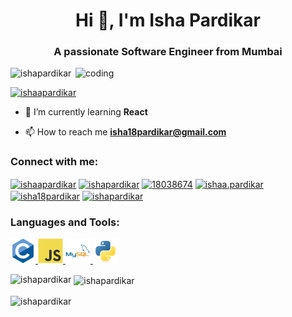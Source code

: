 <h1 align="center">Hi 👋, I'm Isha Pardikar</h1>
<h3 align="center">A passionate Software Engineer from Mumbai</h3>

<img align="right" alt="coding" width="400" src="https://i.imgur.com/aI5uuHl.gif">
<p align="left"> <img src="https://komarev.com/ghpvc/?username=ishapardikar&label=Profile%20views&color=0e75b6&style=flat" alt="ishapardikar" /> </p>



<p align="left"> <a href="https://twitter.com/ishaapardikar" target="blank"><img src="https://img.shields.io/twitter/follow/ishaapardikar?logo=twitter&style=for-the-badge" alt="ishaapardikar" /></a> </p>

- 🌱 I’m currently learning **React**

- 📫 How to reach me **isha18pardikar@gmail.com**

<h3 align="left">Connect with me:</h3>
<p align="left">
<a href="https://twitter.com/ishaapardikar" target="blank"><img align="center" src="https://raw.githubusercontent.com/rahuldkjain/github-profile-readme-generator/master/src/images/icons/Social/twitter.svg" alt="ishaapardikar" height="30" width="40" /></a>
<a href="https://linkedin.com/in/ishapardikar" target="blank"><img align="center" src="https://raw.githubusercontent.com/rahuldkjain/github-profile-readme-generator/master/src/images/icons/Social/linked-in-alt.svg" alt="ishapardikar" height="30" width="40" /></a>
<a href="https://stackoverflow.com/users/18038674" target="blank"><img align="center" src="https://raw.githubusercontent.com/rahuldkjain/github-profile-readme-generator/master/src/images/icons/Social/stack-overflow.svg" alt="18038674" height="30" width="40" /></a>
<a href="https://instagram.com/ishaa.pardikar" target="blank"><img align="center" src="https://raw.githubusercontent.com/rahuldkjain/github-profile-readme-generator/master/src/images/icons/Social/instagram.svg" alt="ishaa.pardikar" height="30" width="40" /></a>
<a href="https://www.hackerrank.com/isha18pardikar" target="blank"><img align="center" src="https://raw.githubusercontent.com/rahuldkjain/github-profile-readme-generator/master/src/images/icons/Social/hackerrank.svg" alt="isha18pardikar" height="30" width="40" /></a>
<a href="https://www.leetcode.com/ishapardikar" target="blank"><img align="center" src="https://raw.githubusercontent.com/rahuldkjain/github-profile-readme-generator/master/src/images/icons/Social/leet-code.svg" alt="ishapardikar" height="30" width="40" /></a>
</p>

<h3 align="left">Languages and Tools:</h3>
<p align="left"> <a href="https://www.cprogramming.com/" target="_blank" rel="noreferrer"> <img src="https://raw.githubusercontent.com/devicons/devicon/master/icons/c/c-original.svg" alt="c" width="40" height="40"/> </a> <a href="https://developer.mozilla.org/en-US/docs/Web/JavaScript" target="_blank" rel="noreferrer"> <img src="https://raw.githubusercontent.com/devicons/devicon/master/icons/javascript/javascript-original.svg" alt="javascript" width="40" height="40"/> </a> <a href="https://www.mysql.com/" target="_blank" rel="noreferrer"> <img src="https://raw.githubusercontent.com/devicons/devicon/master/icons/mysql/mysql-original-wordmark.svg" alt="mysql" width="40" height="40"/> </a> <a href="https://www.python.org" target="_blank" rel="noreferrer"> <img src="https://raw.githubusercontent.com/devicons/devicon/master/icons/python/python-original.svg" alt="python" width="40" height="40"/> </a> </p>

<p><img align="left" src="https://github-readme-stats.vercel.app/api/top-langs?username=ishapardikar&show_icons=true&locale=en&layout=compact" alt="ishapardikar" /></p>

<p>&nbsp;<img align="center" src="https://github-readme-stats.vercel.app/api?username=ishapardikar&show_icons=true&locale=en" alt="ishapardikar" /></p>

<p><img align="center" src="https://github-readme-streak-stats.herokuapp.com/?user=ishapardikar&" alt="ishapardikar" /></p>
